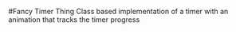 #Fancy Timer Thing
Class based implementation of a timer with an animation that tracks the timer progress